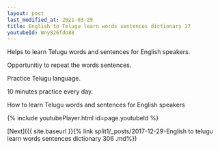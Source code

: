 ```yaml
---
layout: post
last_modified_at: 2021-03-29
title: English to Telugu learn words sentences dictionary 17 
youtubeId: Wny826fdo88
---
```

 
 
Helps to learn Telugu words and sentences for English speakers.

Opportunitiy to repeat the words sentences. 

Practice Telugu language. 
 
10 minutes practice every day. 
 
How to learn Telugu words and sentences for English speakers 
 
{% include youtubePlayer.html id=page.youtubeId %}
 
 
[Next]({{ site.baseurl }}{% link  split1/_posts/2017-12-29-English to telugu learn words sentences dictionary 306 .md%})
 
